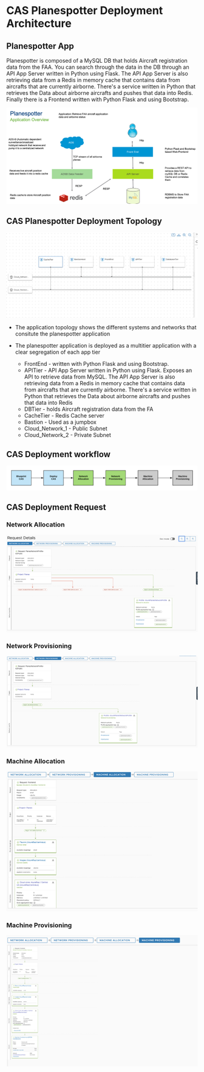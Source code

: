 # CAS Planespotter Deployment Architecture

## Planespotter App

Planespotter is composed of a MySQL DB that holds Aircraft registration data from the FAA. You can search through the data in the DB through an API App Server written in Python using Flask. The API App Server is also retrieving data from a Redis in memory cache that contains data from aircrafts that are currently airborne. There's a service written in Python that retrieves the Data about airborne aircrafts and pushes that data into Redis. Finally there is a Frontend written with Python Flask and using Bootstrap.

![](https://github.com/riazvm/planespotterCloud/blob/master/planespotter-master/docs/pics/planespotter.png)

## CAS Planespotter Deployment Topology

![](https://github.com/riazvm/planespotterCloud/blob/master/planespotter-master/docs/pics/topology.png)

- The application topology shows the different systems and networks that consitute the planespotter application

- The planespotter application is deployed as a multitier application with a clear segregation of each app tier

  - FrontEnd - written with Python Flask and using Bootstrap.
  - APITier - API App Server written in Python using Flask. Exposes an API to retrieve data from MySQL. The API App Server is also retrieving data from a Redis in memory cache that contains data from aircrafts that are currently airborne. There's a service written in Python that retrieves the Data about airborne aircrafts and pushes that data into Redis
  - DBTier - holds Aircraft registration data from the FA
  - CacheTier - Redis Cache server
  - Bastion - Used as a jumpbox
  - Cloud_Network_1 - Public Subnet
  - Cloud_Network_2 - Private Subnet

## CAS Deployment workflow

![](https://github.com/riazvm/planespotterCloud/blob/master/planespotter-master/docs/pics/casworkflow.png)


## CAS Deployment Request

### Network Allocation

![](https://github.com/riazvm/planespotterCloud/blob/master/planespotter-master/docs/pics/networkalloc.png)

### Network Provisioning

![](https://github.com/riazvm/planespotterCloud/blob/master/planespotter-master/docs/pics/networkprov.png)

### Machine Allocation

![](https://github.com/riazvm/planespotterCloud/blob/master/planespotter-master/docs/pics/machinealloc.png)

### Machine Provisioning

![](https://github.com/riazvm/planespotterCloud/blob/master/planespotter-master/docs/pics/machineprov.png)

